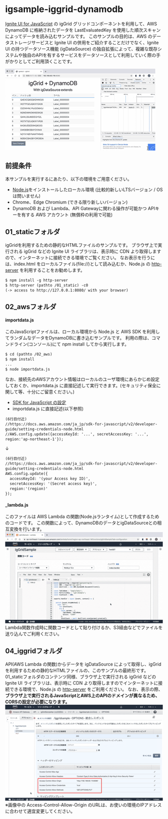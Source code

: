 # igsample-iggrid-dynamodb

[Ignite UI for JavaScript](https://jp.infragistics.com/products/ignite-ui) の igGrid グリッドコンポーネントを利用して、AWS DynamoDB に格納されたデータを LastEvaluatedKey を使用した順次スキャンによってデータを読み込むサンプルです。
このサンプルの目的は、AWS のデータストレージサービスと Ignite UI の併用をご紹介することだけでなく、Ignite UI の持つデータソース機能 (igDataSource) の独自拡張によって、複雑な既存システムや独自のAPIを有するサービスをデータソースとして利用していく際の手がかりとしてご利用頂くことです。

![igGrid + DynamoDB](./img/screen.gif)

## 前提条件

本サンプルを実行するにあたり、以下の環境をご用意ください。

- [Node.js](https://nodejs.org/ja/)をインストールしたローカル環境 (比較的新しいLTSバージョン / OSは問いません)
- Chrome、Edge Chromium (できる限り新しいバージョン)
- DynamoDB および Lambda、API Gatewayに関わる操作が可能かつ APIキーを有する AWS アカウント (無償枠の利用で可能)

## 01_staticフォルダ

igGridを利用するための静的なHTMLファイルのサンプルです。
ブラウザ上で実行される igGrid などの Ignite UI ライブラリは、表示時に CDN より取得しますので、インターネットに接続できる環境でご覧ください。
なお表示を行うには、index.html をローカルファイル(file://)として読み込むか、Node.js の [http-server](https://github.com/http-party/http-server#readme) を利用することをお勧めします。
```
$ npm install -g http-server
$ http-server (pathto /01_static) -c0
(-> access to http://127.0.0.1:8080/ with your browser)
```

## 02_awsフォルダ

#### importdata.js
このJavaScriptファイルは、ローカル環境から Node.js と AWS SDK を利用してランダムなデータをDynamoDBに書き込むサンプルです。
利用の際は、コマンドライン(コンソール)にて npm install してから実行します。
```
$ cd (pathto /02_aws)
$ npm install
...
$ node importdata.js
```
なお、接続先のAWSアカウント情報はローカルのユーザ環境にあらかじめ設定しておくか、importdata.js に直接記述して実行できます。(セキュリティ保全に関して等、十分にご留意ください。)

- [SDK for JavaScript の設定](https://docs.aws.amazon.com/ja_jp/sdk-for-javascript/v2/developer-guide/configuring-the-jssdk.html)
- importdata.js に直接記述(以下参照)
```
(6行目付近)
//https://docs.aws.amazon.com/ja_jp/sdk-for-javascript/v2/developer-guide/setting-credentials-node.html
//AWS.config.update({accessKeyId: '...', secretAccessKey: '...', region:'ap-northeast-1'});
```
↓
```
(6行目付近)
//https://docs.aws.amazon.com/ja_jp/sdk-for-javascript/v2/developer-guide/setting-credentials-node.html
AWS.config.update({
  accessKeyId: '(your Access key ID)',
  secretAccessKey: '(Secret access key)',
  region:'(region)'
});
```

#### _lambda.js
このファイルは AWS Lambda の関数(Node.jsランタイム)として作成するためのコードです。
この関数によって、DynamoDBのデータとigDataSourceとの相互変換を行います。
![AWS Lambda configuration](./img/lambda.gif)
Lambda関数作成時に関数コードとして貼り付けるか、S3経由などでファイルを送り込んでご利用ください。


## 04_iggridフォルダ

API(AWS Lambda の関数)からデータを igDataSource によって取得し、igGridを利用するための静的なHTMLファイルの、このサンプルの最終形です。
01_staticフォルダのコンテンツ同様、ブラウザ上で実行される igGrid などの Ignite UI ライブラリは、表示時に CDN より取得しますのでインターネットに接続できる環境で、Node.js の [http-server](https://github.com/http-party/http-server#readme) をご利用ください。
なお、表示の際、**ブラウザ上で実行されるJavaScriptとAWS上のAPIのドメインが異なるため、CORSの設定が必要になります。**
![AWS API Gateway CORS settings](./img/api_cors.gif)
※画像中の Access-Control-Allow-Origin のURLは、お使いの環境のIPアドレスに合わせて適宜変更してください。
